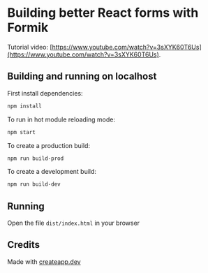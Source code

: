 # Building better React forms with Formik

Tutorial video: [https://www.youtube.com/watch?v=3sXYK60T6Us](https://www.youtube.com/watch?v=3sXYK60T6Us).

## Building and running on localhost

First install dependencies:

```sh
npm install
```

To run in hot module reloading mode:

```sh
npm start
```

To create a production build:

```sh
npm run build-prod
```

To create a development build:

```sh
npm run build-dev
```

## Running

Open the file `dist/index.html` in your browser

## Credits

Made with [createapp.dev](https://createapp.dev/)
